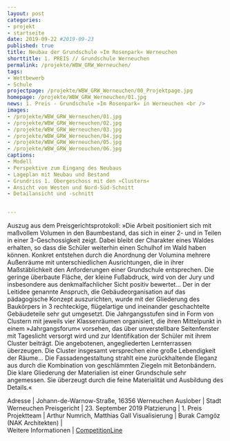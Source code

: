 ```yaml
---
layout: post
categories:
- projekt
- startseite
date: 2019-09-22 #2019-09-23
published: true
title: Neubau der Grundschule »Im Rosenpark« Werneuchen
shorttitle: 1. PREIS // Grundschule Werneuchen
permalink: /projekte/WBW_GRW_Werneuchen/
tags: 
- Wettbewerb
- Schule
projectpage: /projekte/WBW_GRW_Werneuchen/00_Projektpage.jpg
homepage: /projekte/WBW_GRW_Werneuchen/01.jpg
news: 1. Preis - Grundschule »Im Rosenpark« in Werneuchen <br />
images:
- /projekte/WBW_GRW_Werneuchen/01.jpg
- /projekte/WBW_GRW_Werneuchen/02.jpg
- /projekte/WBW_GRW_Werneuchen/03.jpg
- /projekte/WBW_GRW_Werneuchen/04.jpg
- /projekte/WBW_GRW_Werneuchen/05.jpg
- /projekte/WBW_GRW_Werneuchen/06.jpg
captions:
- Modell
- Perspektive zum Eingang des Neubaus
- Lageplan mit Neubau und Bestand
- Grundriss 1. Obergeschoss mit den »Clustern«
- Ansicht von Westen und Nord-Süd-Schnitt
- Detailansicht und -schnitt


---
```

Auszug aus dem Preisgerichtsprotokoll: »Die Arbeit positioniert sich mit maßvollem Volumen in den Baumbestand, das sich in einer 2- und in Teilen in einer 3-Geschossigkeit zeigt. Dabei bleibt der Charakter eines Waldes erhalten, so dass die Schüler weiterhin einen Schulhof im Wald haben können. Konkret entstehen durch die Anordnung der Volumina mehrere Außenräume mit unterschiedlichen Ausrichtungen, die in ihrer Maßstäblichkeit den Anforderungen einer Grundschule entsprechen. Die geringe überbaute Fläche, der kleine Fußabdruck, wird von der Jury und insbesondere aus denkmalfachlicher Sicht positiv bewertet... Der in der Leitidee genannte Anspruch, die Gebäudeorganisation auf das pädagogische Konzept auszurichten, wurde mit der Gliederung des Baukörpers in 3 rechteckige, flügelartige und ineinander geschachtelte Gebäudeteile sehr gut umgesetzt. Die Jahrgangsstufen sind in Form von Clustern mit jeweils vier Klassenräumen organisiert, die ihren Mittelpunkt in einem »Jahrgangsforum« vorsehen, das über unverstellbare Seitenfenster mit Tageslicht versorgt wird und zur Identifikation der Schüler mit ihrem Cluster beiträgt. Die angebotenen, angegliederten Lernterrassen überzeugen. Die Cluster insgesamt versprechen eine große Lebendigkeit der Räume... Die Fassadengestaltung strahlt eine zurückhaltende Eleganz aus durch die Kombination von geschlämmten Ziegeln mit Betonbändern. Die klare Gliederung der Materialien ist einer Grundschule sehr angemessen. Sie überzeugt durch die feine Materialität und Ausbildung des Details.«

Adresse					|	Johann-de-Warnow-Straße, 16356 Werneuchen
Auslober				|	Stadt Werneuchen
Preisgericht			|	23. September 2019
Platzierung				|	1. Preis
Projektteam				|	Arthur Numrich, Matthias Gall
Visualisierung	|	Burak Camgöz (NAK Architekten)
                        |    
Weitere Informationen       |   [CompetitionLine](https://www.competitionline.com/de/ergebnisse/337069) 
